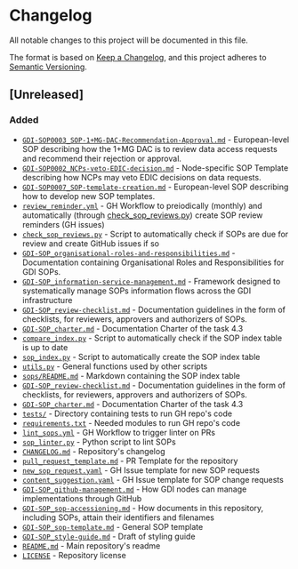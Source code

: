 # Changelog
All notable changes to this project will be documented in this file.

The format is based on [Keep a Changelog](https://keepachangelog.com/en/1.0.0/),
and this project adheres to [Semantic Versioning](https://semver.org/spec/v2.0.0.html).

## [Unreleased]

### Added
- [``GDI-SOP0003_SOP-1+MG-DAC-Recommendation-Approval.md``](sops/european-level/GDI-SOP0003_SOP-1+MG-DAC-Recommendation-Approval.md) - European-level SOP describing how the 1+MG DAC is to review data access requests and recommend their rejection or approval.
- [``GDI-SOP0002_NCPs-veto-EDIC-decision.md``](sops/node-specific/GDI-SOP0002_NCPs-veto-EDIC-decision.md) - Node-specific SOP Template describing how NCPs may veto EDIC decisions on data requests.
- [``GDI-SOP0007_SOP-template-creation.md``](sops/european-level/GDI-SOP0007_SOP-template-creation.md) - European-level SOP describing how to develop new SOP templates.
- [``review_reminder.yml``](.github/workflows/review_reminder.yml) - GH Workflow to preiodically (monthly) and automatically (through [check_sop_reviews.py](scripts/check_sop_reviews.py)) create SOP review reminders (GH issues)
- [``check_sop_reviews.py``](scripts/check_sop_reviews.py) - Script to automatically check if SOPs are due for review and create GitHub issues if so
- [``GDI-SOP_organisational-roles-and-responsibilities.md``](docs/GDI-SOP_organisational-roles-and-responsibilities.md) - Documentation containing Organisational Roles and Responsibilities for GDI SOPs.
- [``GDI-SOP_information-service-management.md``](GDI-SOP_information-service-management.md) - Framework designed to systematically manage SOPs information flows across the GDI infrastructure
- [``GDI-SOP_review-checklist.md``](docs/GDI-SOP_review-checklist.md) - Documentation guidelines in the form of checklists, for reviewers, approvers and authorizers of SOPs.
- [``GDI-SOP_charter.md``](docs/GDI-SOP_charter.md) - Documentation Charter of the task 4.3
- [``compare_index.py``](scripts/compare_index.py) - Script to automatically check if the SOP index table is up to date
- [``sop_index.py``](scripts/sop_index.py) - Script to automatically create the SOP index table
- [``utils.py``](scripts/utils.py) - General functions used by other scripts
- [``sops/README.md``](sops/README.md) - Markdown containing the SOP index table
- [``GDI-SOP_review-checklist.md``](docs/GDI-SOP_review-checklist.md) - Documentation guidelines in the form of checklists, for reviewers, approvers and authorizers of SOPs.
- [``GDI-SOP_charter.md``](docs/GDI-SOP_charter.md) - Documentation Charter of the task 4.3
- [``tests/``](tests/) - Directory containing tests to run GH repo's code
- [``requirements.txt``](requirements.txt) - Needed modules to run GH repo's code
- [``lint_sops.yml``](.github/workflows/lint_sops.yml) - GH Workflow to trigger linter on PRs
- [``sop_linter.py``](scripts/sop_linter.py) - Python script to lint SOPs
- [``CHANGELOG.md``](CHANGELOG.md) - Repository's changelog
- [``pull_request_template.md``](.github/pull_request_template.md) - PR Template for the repository
- [``new_sop_request.yaml``](.github/ISSUE_TEMPLATE/new_sop_request.yaml) - GH Issue template for new SOP requests
- [``content_suggestion.yaml``](.github/ISSUE_TEMPLATE/content_suggestion.yaml) - GH Issue template for SOP change requests
- [``GDI-SOP_github-management.md``](docs/GDI-SOP_github-management.md) - How GDI nodes can manage implementations through GitHub
- [``GDI-SOP_sop-accessioning.md``](docs/GDI-SOP_sop-accessioning.md) - How documents in this repository, including SOPs, attain their identifiers and filenames
- [``GDI-SOP_sop-template.md``](docs/GDI-SOP_sop-template.md) - General SOP template
- [``GDI-SOP_style-guide.md``](docs/GDI-SOP_style-guide.md) - Draft of styling guide
- [``README.md``](README.md) - Main repository's readme
- [``LICENSE``](LICENSE) - Repository license
